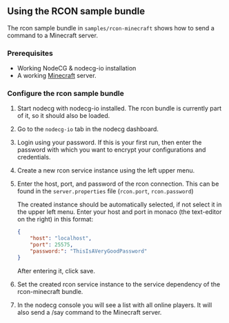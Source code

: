 ## Using the RCON sample bundle

The rcon sample bundle in `samples/rcon-minecraft` shows how to send a command to a Minecraft server.

### Prerequisites

-   Working NodeCG & nodecg-io installation
-   A working [Minecraft](https://minecraft.net) server.

### Configure the rcon sample bundle

1. Start nodecg with nodecg-io installed. The rcon bundle is currently part of it, so it should also be loaded.

2. Go to the `nodecg-io` tab in the nodecg dashboard.

3. Login using your password. If this is your first run, then enter the password with which you want to encrypt your configurations and credentials.

4. Create a new rcon service instance using the left upper menu.

5. Enter the host, port, and password of the rcon connection. This can be found in the ``server.properties`` file (`rcon.port`, `rcon.password`)

    The created instance should be automatically selected, if not select it in the upper left menu. Enter your host and port in monaco (the text-editor on the right) in this format:

    ```json
    {
        "host": "localhost",
        "port": 25575,
        "password:": "ThisIsAVeryGoodPassword"
    }
    ```

    After entering it, click save.

6. Set the created rcon service instance to the service dependency of the rcon-minecraft bundle.

7. In the nodecg console you will see a list with all online players. It will also send a /say command to the Minecraft server.
